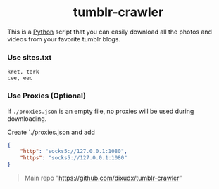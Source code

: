 <h1 align="center">tumblr-crawler</h1>

This is a [Python](https://www.python.org) script that you can easily download all the photos and videos from your favorite tumblr blogs.

### Use sites.txt

```
kret, terk
cee, eec
```

### Use Proxies (Optional)
If `./proxies.json` is an empty file, no proxies will be used during downloading.

Create `./proxies.json and add

```json
{
    "http": "socks5://127.0.0.1:1080",
    "https": "socks5://127.0.0.1:1080"
}
```

> Main repo "https://github.com/dixudx/tumblr-crawler"